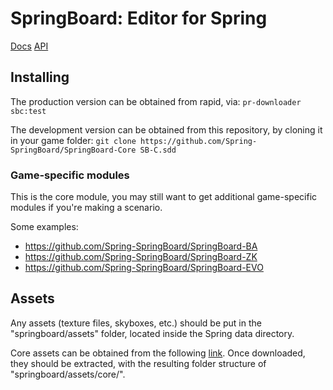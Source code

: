 # SpringBoard: Editor for Spring

[Docs](http://springboard-core.readthedocs.io/en/latest/)
[API](http://springboard-core.readthedocs.io/en/latest/_static/index.html)

## Installing
The production version can be obtained from rapid, via:
`pr-downloader sbc:test`

The development version can be obtained from this repository, by cloning it in your game folder:
`git clone https://github.com/Spring-SpringBoard/SpringBoard-Core SB-C.sdd`

### Game-specific modules
This is the core module, you may still want to get additional game-specific modules if you're making a scenario.

Some examples:
- https://github.com/Spring-SpringBoard/SpringBoard-BA
- https://github.com/Spring-SpringBoard/SpringBoard-ZK
- https://github.com/Spring-SpringBoard/SpringBoard-EVO

## Assets

Any assets (texture files, skyboxes, etc.) should be put in the "springboard/assets" folder, located inside the Spring data directory.

Core assets can be obtained from the following [link](https://drive.google.com/file/d/0B9FQjbVMFgL2LTM2Z1VVaGRZRDQ/view?usp=sharing). Once downloaded, they should be extracted, with the resulting folder structure of "springboard/assets/core/".
